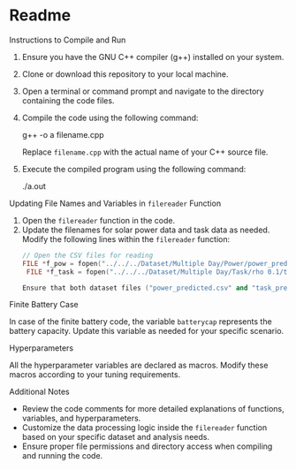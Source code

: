 # Readme

Instructions to Compile and Run

1. Ensure you have the GNU C++ compiler (g++) installed on your system.
2. Clone or download this repository to your local machine.
3. Open a terminal or command prompt and navigate to the directory containing the code files.
4. Compile the code using the following command:
   
   g++ -o a filename.cpp
   
   Replace `filename.cpp` with the actual name of your C++ source file.

5. Execute the compiled program using the following command:
   
   ./a.out
   
Updating File Names and Variables in `filereader` Function

1. Open the `filereader` function in the code.
2. Update the filenames for solar power data and task data as needed. Modify the following lines within the `filereader` function:
   ```cpp
   // Open the CSV files for reading
   FILE *f_pow = fopen("../../../Dataset/Multiple Day/Power/power_predicted.csv", "r");
    FILE *f_task = fopen("../../../Dataset/Multiple Day/Task/rho 0.1/task_predicted.csv", "r");
   
   Ensure that both dataset files ("power_predicted.csv" and "task_predicted_U5_D5.csv") are in the same directory as the code.

Finite Battery Case

In case of the finite battery code, the variable `batterycap` represents the battery capacity. Update this variable as needed for your specific scenario.

Hyperparameters

All the hyperparameter variables are declared as macros. Modify these macros according to your tuning requirements.

Additional Notes

- Review the code comments for more detailed explanations of functions, variables, and hyperparameters.
- Customize the data processing logic inside the `filereader` function based on your specific dataset and analysis needs.
- Ensure proper file permissions and directory access when compiling and running the code.



